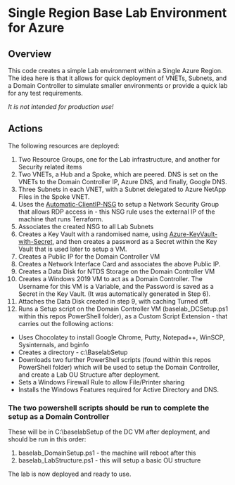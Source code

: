 # Single Region Base Lab Environment for Azure

## Overview
This code creates a simple Lab environment within a Single Azure Region. The idea here is that it allows for quick deployment of VNETs, Subnets, and a Domain Controller to simulate smaller environments or provide a quick lab for any test requirements.

*It is not intended for production use!*

## Actions
The following resources are deployed:

1. Two Resource Groups, one for the Lab infrastructure, and another for Security related items
2. Two VNETs, a Hub and a Spoke, which are peered. DNS is set on the VNETs to the Domain Controller IP, Azure DNS, and finally, Google DNS. 
3. Three Subnets in each VNET, with a Subnet delegated to Azure NetApp Files in the Spoke VNET. 
4. Uses the [Automatic-ClientIP-NSG](../Automatic-ClientIP-NSG) to setup a Network Security Group that allows RDP access in - this NSG rule uses the external IP of the machine that runs Terraform. 
5. Associates the created NSG to all Lab Subnets
6. Creates a Key Vault with a randomised name, using [Azure-KeyVault-with-Secret](../Azure-KeyVault-with-Secret), and then creates a password as a Secret within the Key Vault that is used later to setup a VM.
7. Creates a Public IP for the Domain Controller VM
8. Creates a Network Interface Card and associates the above Public IP. 
9. Creates a Data Disk for NTDS Storage on the Domain Controller VM
10. Creates a Windows 2019 VM to act as a Domain Controller. The Username for this VM is a Variable, and the Password is saved as a Secret in the Key Vault. (It was automatically generated in Step 6).
11. Attaches the Data Disk created in step 9, with caching Turned off. 
12. Runs a Setup script on the Domain Controller VM (baselab_DCSetup.ps1 within this repos PowerShell folder), as a Custom Script Extension - that carries out the following actions:
  - Uses Chocolatey to install Google Chrome, Putty, Notepad++, WinSCP, Sysinternals, and bginfo
  - Creates a directory - c:\BaselabSetup
  - Downloads two further PowerShell scripts (found within this repos PowerShell folder) which will be used to setup the Domain Controller, and create a Lab OU Structure after deployment. 
  - Sets a Windows Firewall Rule to allow File/Printer sharing
  - Installs the Windows Features required for Active Directory and DNS. 

### The two powershell scripts should be run to complete the setup as a Domain Controller

These will be in C:\baselabSetup of the DC VM after deployment, and should be run in this order:
1. baselab_DomainSetup.ps1 - the machine will reboot after this
2. baselab_LabStructure.ps1 - this will setup a basic OU structure

The lab is now deployed and ready to use. 
